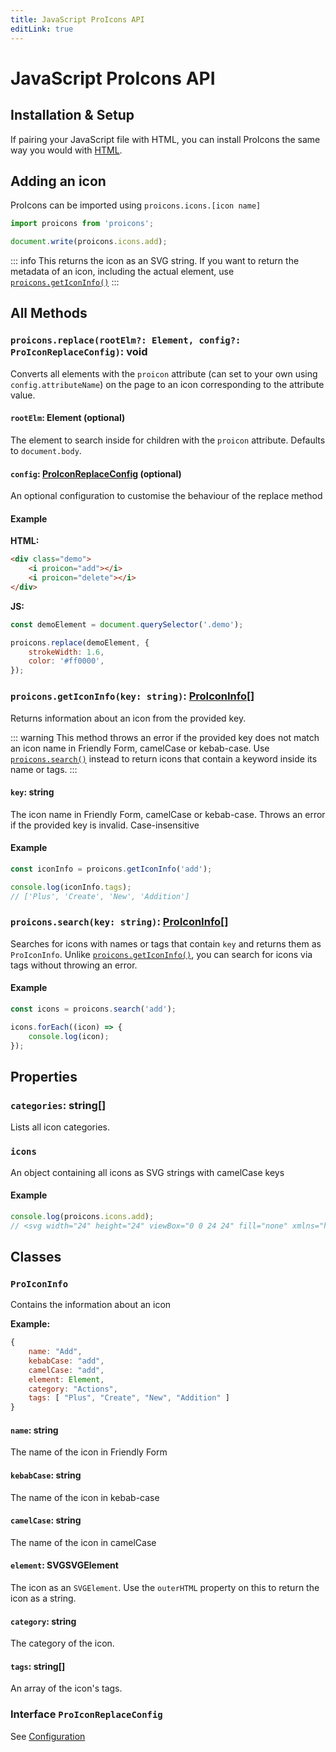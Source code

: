 ```yaml
---
title: JavaScript ProIcons API
editLink: true
---
```

# JavaScript ProIcons API

## Installation & Setup
<!--@include: ../introduction/installation.md#install-node-->

If pairing your JavaScript file with HTML, you can install ProIcons the same way you would with [HTML](../introduction/installation.md#html).

## Adding an icon

ProIcons can be imported using `proicons.icons.[icon name]`

```javascript
import proicons from 'proicons';

document.write(proicons.icons.add);
```

::: info
This returns the icon as an SVG string. If you want to return the metadata of an icon, including the actual element, use [`proicons.getIconInfo()`]()
:::

## All Methods

### `proicons.replace(rootElm?: Element, config?: ProIconReplaceConfig)`: void

Converts all elements with the `proicon` attribute (can set to your own using `config.attributeName`) on the page to an icon corresponding to the attribute value.

#### `rootElm`: Element (optional)

The element to search inside for children with the `proicon` attribute. Defaults to `document.body`.

#### `config`: [ProIconReplaceConfig](./configuration) (optional)

An optional configuration to customise the behaviour of the replace method

#### Example

**HTML:**

```html
<div class="demo">
    <i proicon="add"></i>
    <i proicon="delete"></i>
</div>
```

**JS:**

```javascript
const demoElement = document.querySelector('.demo');

proicons.replace(demoElement, {
    strokeWidth: 1.6,
    color: '#ff0000',
});
```

### `proicons.getIconInfo(key: string)`: [ProIconInfo](./javascript-api.md#proiconinfo)[]

Returns information about an icon from the provided key.

::: warning
This method throws an error if the provided key does not match an icon name in Friendly Form, camelCase or kebab-case. Use [`proicons.search()`](#proiconssearchkey-string-proiconinfo) instead to return icons that contain a keyword inside its name or tags.
:::

#### `key`: string

The icon name in Friendly Form, camelCase or kebab-case. Throws an error if the provided key is invalid. Case-insensitive

#### Example

```javascript
const iconInfo = proicons.getIconInfo('add');

console.log(iconInfo.tags);
// ['Plus', 'Create', 'New', 'Addition']
```

### `proicons.search(key: string)`: [ProIconInfo](./javascript-api.md#proiconinfo)[]

Searches for icons with names or tags that contain `key` and returns them as `ProIconInfo`. Unlike [`proicons.getIconInfo()`](#proiconsgeticoninfokey-string-proiconinfo), you can search for icons via tags without throwing an error.

#### Example

```javascript
const icons = proicons.search('add');

icons.forEach((icon) => {
    console.log(icon);
});
```
## Properties

### `categories`: string[]

Lists all icon categories.

### `icons`

An object containing all icons as SVG strings with camelCase keys

#### Example

```javascript
console.log(proicons.icons.add);
// <svg width="24" height="24" viewBox="0 0 24 24" fill="none" xmlns="http://www.w3.org/2000/svg"><path d="M4 12H12M12 12L20 12M12 12V4M12 12L12 20" stroke="currentColor" stroke-width="1.5" stroke-linecap="round" stroke-linejoin="round"/></svg>
```

## Classes

### `ProIconInfo`

Contains the information about an icon

**Example:**

```javascript
{
    name: "Add",
    kebabCase: "add",
    camelCase: "add",
    element: Element,
    category: "Actions",
    tags: [ "Plus", "Create", "New", "Addition" ]
}
```

#### `name`: string

The name of the icon in Friendly Form

#### `kebabCase`: string

The name of the icon in kebab-case

#### `camelCase`: string

The name of the icon in camelCase

#### `element`: SVGSVGElement

The icon as an `SVGElement`. Use the `outerHTML` property on this to return the icon as a string.

#### `category`: string

The category of the icon.

#### `tags`: string[]

An array of the icon's tags.

### Interface `ProIconReplaceConfig`

See [Configuration](./configuration)

